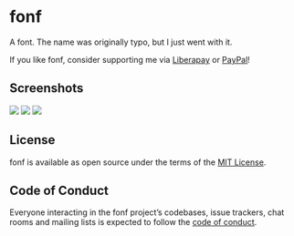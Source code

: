 # fonf

A font. The name was originally typo, but I just went with it.

If you like fonf, consider supporting me via
[Liberapay](https://liberapay.com/duckinator/) or
[PayPal](https://www.paypal.me/duckinator)!

## Screenshots

![](assets/Screenshot_2017-12-23_01-01-34.png)
![](assets/Screenshot_2017-12-23_01-00-29.png)
![](assets/Screenshot_2017-12-23_00-59-50.png)

## License

fonf is available as open source under the terms of the [MIT License](http://opensource.org/licenses/MIT).

## Code of Conduct

Everyone interacting in the fonf project’s codebases, issue trackers, chat rooms and mailing lists is expected to follow the [code of conduct](https://github.com/duckinator/fonf/blob/master/CODE_OF_CONDUCT.md).
